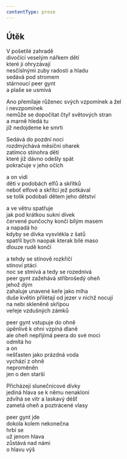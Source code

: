 ```yaml
---
contentType: prose
---
```


## Útěk

V pošetilé zahradě  
divočící veselým nářkem dětí  
které ji ohryzávají  
nesčíslnými zuby radosti a hladu  
sedává pod stromem  
stárnoucí peer gynt  
a plaše se usmívá

Ano přemílaje růženec svých vzpomínek a žel  
i nevzpomínek  
nemůže se dopočítat čtyř světových stran  
a marně hledá tu  
jíž nedojdeme ke smrti

Sedává do pozdní noci  
rozdmýchává měsíční oharek  
zatímco stínohra dětí  
které již dávno odešly spát  
pokračuje v jeho očích

a on vidí  
děti v podobách elfů a skřítků  
neboť elfové a skřítci jež potkával  
se tolik podobali dětem jeho dětství

a ve větru spatřuje  
jak pod krátkou sukní dívek  
červené punčochy končí bílým masem  
a napadá ho  
kdyby se dívka vysvlékla z šatů  
spatřil bych naopak kterak bílé maso  
dlouze rudě končí

a tehdy se stínově rozkřičí  
stínoví ptáci  
noc se stmívá a tedy se rozednívá  
peer gynt zažehává stříbrošedý oheň  
jehož dým  
zahaluje unavené keře jako mlha  
duše květin přilétají od jezer v nichž nocují  
na nebi skleněně skřípou  
veřeje vzdušných zámků

peer gynt vstupuje do ohně  
úpěnlivě k ohni vzpíná dlaně  
ale oheň nepřijímá peera do své moci  
odmítá ho  
a on  
nešťasten jako prázdná voda  
vychází z ohně  
neproměněn  
jen o den starší

Přicházejí slunečnicové dívky  
jediná hlava se k němu nenakloní  
zdvíhá se vítr a laskavý déšť  
zametá oheň a poztrácené vlasy

peer gynt jde  
dokola kolem nekonečna  
hrbí se  
už jenom hlava  
zůstává nad námi  
o hlavu výš
